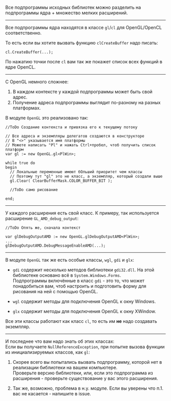 


Все подпрограммы исходных библиотек можно разделить на подпрограммы ядра + множество мелких расширений.

---

Все подпрограммы ядра находятся в классе `gl`/`cl` для OpenGL/OpenCL соответственно.

То есть если вы хотите вызвать функцию `clCreateBuffer` надо писать:
```
cl.CreateBuffer(...);
```
По нажатию точки после `cl` вам так же покажет список всех функций в ядре OpenCL.

---

С OpenGL немного сложнее:
1. В каждом контексте у каждой подпрограммы может быть свой адрес.
2. Получение адреса подпрограммы выглядит по-разному на разных платформах.

В модуле `OpenGL` это реализовано так:
```
//ToDo Создание контекста и привязка его к текущему потоку

// Все адреса и экземпляры делегатов создаются в конструкторе
// В "<>" указывается имя платформы
// Можете написать "Pl" и нажать Ctrl+пробел, чтоб получить список платформ
var gl := new OpenGL.gl<PlWin>;

while true do
begin
  // Локальные переменные имеют бОльший приоритет чем классы
  // Поэтому тут "gl" это не класс, а экземпляр, который создали выше
  gl.Clear( ClearBufferMask.COLOR_BUFFER_BIT );
  
  //ToDo само рисование
  
end;
```

---

У каждого расширения есть свой класс. К примеру, так используется расширение `GL_AMD_debug_output`:
```
//ToDo Опять же, сначала контекст

var glDebugOutputAMD := new OpenGL.glDebugOutputAMD<PlWin>;
...
glDebugOutputAMD.DebugMessageEnableAMD(...);
```

---

В модуле `OpenGL` так же есть особые классы, `wgl`, `gdi` и `glx`:

- `gdi` содержит несколько методов библиотеки `gdi32.dll`. На этой библиотеке основано всё в `System.Windows.Forms`.\
Подпрограммы включённые в класс `gdi` - это то, что может понадобиться вам, чтоб настроить и подготовить форму для рисования на ней с помощью OpenGL.

- `wgl` содержит методы для подключения OpenGL к окну Windows.

- `glx` содержит методы для подключения OpenGL к окну XWindow.

Все эти классы работают как класс `cl`, то есть им **не** надо создавать экземпляр.

---

И последнее что вам надо знать об этих классах:\
Если вы получаете `NullReferenceException`,
при попытке вызова функции из инициализируемых классов, как `gl`:

1. Скорее всего вы попытались вызвать подпрограмму, которой нет в реализации библиотеки на вашем компьютере.\
Проверьте версию библиотеки, или, если это подпрограмма из расширения - проверьте существование у вас этого расширения.

2. Так же, возможно, проблема в н.у. модуле. Если вы уверены что п.1. вас не касается - напишите в issue.


